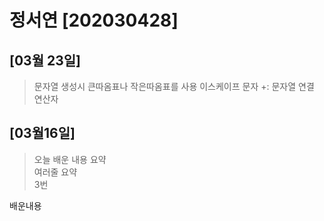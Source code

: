 # 정서연 [202030428]
## [03월 23일]
>문자열 생성시 큰따옴표나 작은따옴표를 사용
>이스케이프 문자
>+: 문자열 연결 연산자
## [03월16일]
> 오늘 배운 내용 요약 <br />
> 여러줄 요약<br>
> 3번

배운내용

<table>
</table>